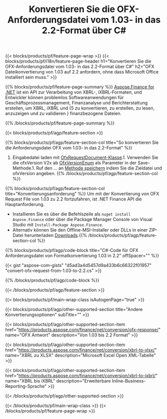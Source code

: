 ﻿---
title: Konvertieren Sie die OFX-Anforderungsdatei vom 1.03- in das 2.2-Format über C#
description: Beispielcode für OFX-Anforderungsdatei von 1.03 bis 2.2 C#-Konvertierung. Verwenden Sie API Beispielcode für die Batch-OFX-Anforderungsumwandlung in .NET-basierten Anwendungen. 
url: /de/net/conversion/ofx-request/
family: finance
platformtag: net
feature: conversion
informat: OFX Request 1.03
outformat: OFX Request 2.2
otherformats: OFX Response
---
{{< blocks/products/pf/feature-page-wrap >}}
{{< blocks/products/pf/i18n/feature-page-header h1="Konvertieren Sie die OFX-Anforderungsdatei vom 1.03- in das 2.2-Format über C#" h2="OFX Dateikonvertierung von 1.03 auf 2.2 anfordern, ohne dass Microsoft Office installiert sein muss." >}}

{{% blocks/products/pf/feature-page-summary %}}
[Aspose.Finance for .NET](https://products.aspose.com/finance/net/) ist ein API zur Verarbeitung von XBRL-, iXBRL-Formaten, und Entwickler können problemlos Softwareanwendungen für Geschäftsprozessmanagement, Finanzanalyse und Berichterstattung erstellen, um XBRL, iXBRL und {5 zu konvertieren, zu erstellen, zu lesen, anzuzeigen und zu validieren } finanzbezogene Dateien. 

{{% /blocks/products/pf/feature-page-summary %}}

{{< blocks/products/pf/agp/feature-section >}}

{{% blocks/products/pf/agp/feature-section-col title="So konvertieren Sie die Anforderungsdatei OFX vom 1.03- in das 2.2-Format" %}}
1. Eingabedatei laden mit [OfxRequestDocument-Klasse](https://apireference.aspose.com/finance/net/aspose.finance.ofx/ofxrequestdocument).1. Verwenden Sie die ofxVersion V2x ab [OfxVersionEnum](https://apireference.aspose.com/finance/net/aspose.finance.ofx/ofxversionenum) als Parameter in der Save-Methode.1. Ruf den ... an [Methode speichern](https://apireference.aspose.com/finance/net/aspose.finance.ofx/ofxrequestdocument/methods/save) indem Sie die Zieldatei und ofxVersion angeben.
{{% /blocks/products/pf/agp/feature-section-col %}}

{{% blocks/products/pf/agp/feature-section-col title="Konvertierungsanforderung" %}}
Um mit der Konvertierung von OFX Request File von 1.03 zu 2.2 fortzufahren, ist .NET Finance API die Hauptanforderung. 
- Installieren Sie es über die Befehlszeile als ```nuget install Aspose.Finance``` oder über die Package Manager Console von Visual Studio mit ```Install-Package Aspose.Finance```.
- Alternativ können Sie den Offline-MSI-Installer oder DLLs in einer ZIP-Datei herunterladen [Downloads](https://downloads.aspose.com/finance/net).{{% /blocks/products/pf/agp/feature-section-col %}}

{{% blocks/products/pf/agp/code-block title="C#-Code für OFX Anforderungsdatei von Formatkonvertierung 1.03 in 2.2" offSpacer="" %}}

{{< gist "aspose-com-gists" "d5ad3a4d5457d9a433b6c66322f01957" "convert-ofx-request-from-1.03-to-2.2.cs" >}}

{{% /blocks/products/pf/agp/code-block %}}

{{< /blocks/products/pf/agp/feature-section >}}

{{< blocks/products/pf/main-wrap-class isAutogenPage="true" >}}

{{< blocks/products/pf/agp/other-supported-section title="Andere Konvertierungsoptionen" subTitle="" >}}

{{< blocks/products/pf/agp/other-supported-section-item href="https://products.aspose.com/finance/net/conversion/ofx-response/" name="OFX Antwort" description="Von 1.03 bis 2.2 Format" >}}

{{< blocks/products/pf/agp/other-supported-section-item href="https://products.aspose.com/finance/net/conversion/xbrl-to-xlsx/" name="XBRL zu XLSX" description="Microsoft Excel Open XML-Tabelle" >}}

{{< blocks/products/pf/agp/other-supported-section-item href="https://products.aspose.com/finance/net/conversion/xbrl-to-ixbrl/" name="XBRL bis iXBRL" description="Erweiterbare Inline-Business-Reporting-Sprache" >}}

{{< /blocks/products/pf/agp/other-supported-section >}}

{{< /blocks/products/pf/main-wrap-class >}}
{{< /blocks/products/pf/feature-page-wrap >}}